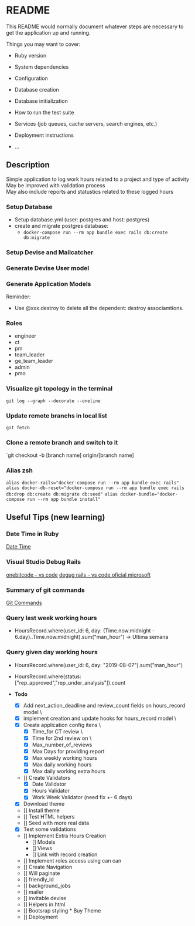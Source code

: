 # README

This README would normally document whatever steps are necessary to get the
application up and running.

Things you may want to cover:

* Ruby version

* System dependencies

* Configuration

* Database creation

* Database initialization

* How to run the test suite

* Services (job queues, cache servers, search engines, etc.)

* Deployment instructions

* ...

## Description

Simple application to log work hours related to a project and type of activity  
May be improved with validation process  
May also include reports and statustics related to these logged hours

### Setup Database

* Setup database.yml (user: postgres and host: postgres)
* create and migrate postgres database:
  * `docker-compose run --rm app bundle exec rails db:create db:migrate`

### Setup Devise and Mailcatcher

### Generate Devise User model

### Generate Application Models

Reminder:

* Use @xxx.destroy to delete all the dependent: destroy associamtions.

### Roles

* engineer
* ct
* pm
* team_leader
* ge_team_leader
* admin
* pmo

### Visualize git topology in the terminal

 `git log --graph --decorate --oneline`

### Update remote branchs in local list

 `git fetch`

### Clone a remote branch and switch to it

 `git checkout -b [branch name] origin/[branch name]

### Alias zsh

 `alias docker-rails="docker-compose run --rm app bundle exec rails"`
`alias docker-db-reset="docker-compose run --rm app bundle exec rails db:drop db:create db:migrate db:seed"`
 `alias docker-bundle="docker-compose run --rm app bundle install"`

## Useful Tips (new learning)

### Date Time in Ruby

[Date Time](https://www.tutorialspoint.com/ruby/ruby_date_time)

### Visual Studio Debug Rails

[onebitcode - vs code](https://onebitcode.com/vs-code-rails/)
[degug rails - vs code oficial microsoft](https://github.com/microsoft/vscode-recipes/tree/master/debugging-Ruby-on-Rails)

### Summary of git commands

[Git Commands](https://github.com/joshnh/Git-Commands)

### Query last week working hours

* HoursRecord.where(user_id: 6, day: (Time.now.midnight - 6.day)..Time.now.midnight).sum("man_hour") -> Ultima semana

### Query given day working hours

* HoursRecord.where(user_id: 6, day: "2019-08-07").sum("man_hour")
* HoursRecord.where(status: ["rep_approved","rep_under_analysis"]).count

* **Todo**
  * [x] Add next_action_deadline and review_count fields on hours_record model \
  * [x] implement creation and update hooks for hours_record model \
  * [x] Create application config itens \
    * [x] Time_for CT review \
    * [x] Time for 2nd review on \
    * [x] Max_number_of_reviews
    * [x] Max Days for providing report
    * [x] Max weekly working hours
    * [x] Max daily working hours
    * [x] Max daily working extra hours
  * [] Create Validators
    * [x] Date Validator
    * [x] Hours Validator
    * [x] Work Week Validator (need fix +- 6 days)
  * [x] Download theme
  * [] Install theme
  * [] Test HTML helpers
  * [] Seed with more real data
  * [x] Test some validations
  * [] Implement Extra Hours Creation
    * [] Models
    * [] Views
    * [] Link with record creation
  * [] Implement roles access using can can
  * [] Create Navigation
  * [] Will paginate
  * [] friendly_id
  * [] background_jobs
  * [] mailer
  * [] invitable devise
  * [] Helpers in html
  * [] Bootsrap styling *   Buy Theme
  * [] Deployment
